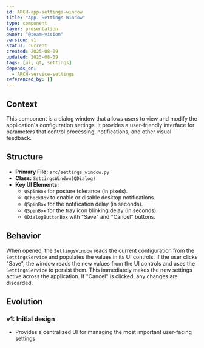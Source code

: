 ```yaml
---
id: ARCH-app-settings-window
title: "App. Settings Window"
type: component
layer: presentation
owner: "@team-vision"
version: v1
status: current
created: 2025-08-09
updated: 2025-08-09
tags: [ui, qt, settings]
depends_on:
  - ARCH-service-settings
referenced_by: []
---
```


## Context
This component is a dialog window that allows users to view and modify the application's configuration settings. It provides a user-friendly interface for parameters that control processing, notifications, and other visual feedback.

## Structure
*   **Primary File:** `src/settings_window.py`
*   **Class:** `SettingsWindow(QDialog)`
*   **Key UI Elements:**
    *   `QSpinBox` for posture tolerance (in pixels).
    *   `QCheckBox` to enable or disable desktop notifications.
    *   `QSpinBox` for the notification delay (in seconds).
    *   `QSpinBox` for the tray icon blinking delay (in seconds).
    *   `QDialogButtonBox` with "Save" and "Cancel" buttons.

## Behavior
When opened, the `SettingsWindow` reads the current configuration from the `SettingsService` and populates the values in its UI controls. If the user clicks "Save", the window reads the new values from the UI controls and uses the `SettingsService` to persist them. This immediately makes the new settings active across the application. If "Cancel" is clicked, any changes are discarded.

## Evolution
### v1: Initial design
*   Provides a centralized UI for managing the most important user-facing settings.
